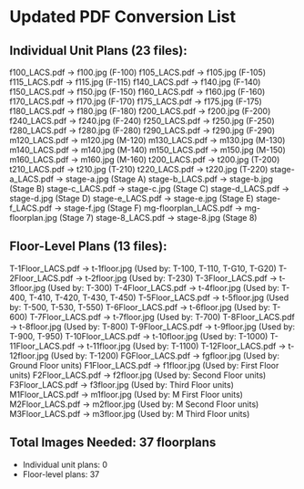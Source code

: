 # Updated PDF Conversion List

## Individual Unit Plans (23 files):
f100_LACS.pdf → f100.jpg (F-100)
f105_LACS.pdf → f105.jpg (F-105)
f115_LACS.pdf → f115.jpg (F-115)
f140_LACS.pdf → f140.jpg (F-140)
f150_LACS.pdf → f150.jpg (F-150)
f160_LACS.pdf → f160.jpg (F-160)
f170_LACS.pdf → f170.jpg (F-170)
f175_LACS.pdf → f175.jpg (F-175)
f180_LACS.pdf → f180.jpg (F-180)
f200_LACS.pdf → f200.jpg (F-200)
f240_LACS.pdf → f240.jpg (F-240)
f250_LACS.pdf → f250.jpg (F-250)
f280_LACS.pdf → f280.jpg (F-280)
f290_LACS.pdf → f290.jpg (F-290)
m120_LACS.pdf → m120.jpg (M-120)
m130_LACS.pdf → m130.jpg (M-130)
m140_LACS.pdf → m140.jpg (M-140)
m150_LACS.pdf → m150.jpg (M-150)
m160_LACS.pdf → m160.jpg (M-160)
t200_LACS.pdf → t200.jpg (T-200)
t210_LACS.pdf → t210.jpg (T-210)
t220_LACS.pdf → t220.jpg (T-220)
stage-a_LACS.pdf → stage-a.jpg (Stage A)
stage-b_LACS.pdf → stage-b.jpg (Stage B)
stage-c_LACS.pdf → stage-c.jpg (Stage C)
stage-d_LACS.pdf → stage-d.jpg (Stage D)
stage-e_LACS.pdf → stage-e.jpg (Stage E)
stage-f_LACS.pdf → stage-f.jpg (Stage F)
mg-floorplan_LACS.pdf → mg-floorplan.jpg (Stage 7)
stage-8_LACS.pdf → stage-8.jpg (Stage 8)

## Floor-Level Plans (13 files):
T-1Floor_LACS.pdf → t-1floor.jpg (Used by: T-100, T-110, T-G10, T-G20)
T-2Floor_LACS.pdf → t-2floor.jpg (Used by: T-230)
T-3Floor_LACS.pdf → t-3floor.jpg (Used by: T-300)
T-4Floor_LACS.pdf → t-4floor.jpg (Used by: T-400, T-410, T-420, T-430, T-450)
T-5Floor_LACS.pdf → t-5floor.jpg (Used by: T-500, T-530, T-550)
T-6Floor_LACS.pdf → t-6floor.jpg (Used by: T-600)
T-7Floor_LACS.pdf → t-7floor.jpg (Used by: T-700)
T-8Floor_LACS.pdf → t-8floor.jpg (Used by: T-800)
T-9Floor_LACS.pdf → t-9floor.jpg (Used by: T-900, T-950)
T-10Floor_LACS.pdf → t-10floor.jpg (Used by: T-1000)
T-11Floor_LACS.pdf → t-11floor.jpg (Used by: T-1100)
T-12Floor_LACS.pdf → t-12floor.jpg (Used by: T-1200)
FGFloor_LACS.pdf → fgfloor.jpg (Used by: Ground Floor units)
F1Floor_LACS.pdf → f1floor.jpg (Used by: First Floor units)
F2Floor_LACS.pdf → f2floor.jpg (Used by: Second Floor units)
F3Floor_LACS.pdf → f3floor.jpg (Used by: Third Floor units)
M1Floor_LACS.pdf → m1floor.jpg (Used by: M First Floor units)
M2Floor_LACS.pdf → m2floor.jpg (Used by: M Second Floor units)
M3Floor_LACS.pdf → m3floor.jpg (Used by: M Third Floor units)

## Total Images Needed: 37 floorplans
- Individual unit plans: 0
- Floor-level plans: 37
